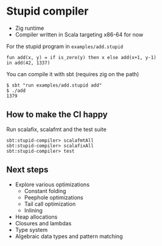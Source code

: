 # Stupid compiler

- Zig runtime
- Compiler written in Scala targeting x86-64 for now


For the stupid program in `examples/add.stupid`
```
fun add(x, y) = if is_zero(y) then x else add(x+1, y-1)
in add(42, 1337)
```

You can compile it with sbt (requires zig on the path)

```
$ sbt "run examples/add.stupid add"
$ ./add
1379
```

## How to make the CI happy

Run scalafix, scalafmt and the test suite

```
sbt:stupid-compiler> scalafmtAll
sbt:stupid-compiler> scalafixAll
sbt:stupid-compiler> test
```

## Next steps
- Explore various optimizations
    * Constant folding
    * Peephole optimizations
    * Tail call optimization
    * Inlining
- Heap allocations
- Closures and lambdas
- Type system
- Algebraic data types and pattern matching
